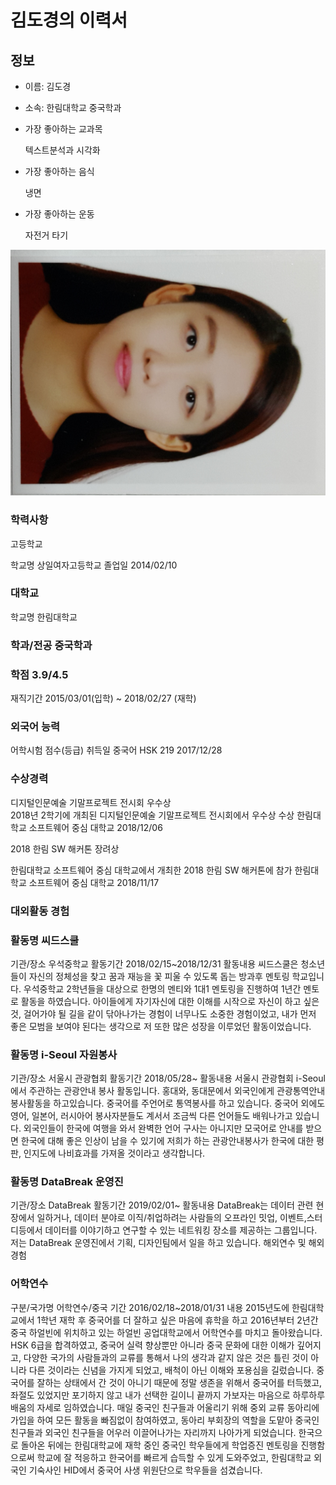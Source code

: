 # 김도경의 이력서

## 정보
- 이름: 김도경
- 소속: 한림대학교 중국학과 

- 가장 좋아하는 교과목

  텍스트분석과 시각화 
  
- 가장 좋아하는 음식

  냉면
  
- 가장 좋아하는 운동

  자전거 타기 

![김도경](여권사진.jpg)



### 학력사항


고등학교

학교명	상일여자고등학교	졸업일	2014/02/10

### 대학교

학교명	한림대학교

### 학과/전공	중국학과

### 학점	3.9/4.5

재직기간	2015/03/01(입학) ~ 2018/02/27 (재학)

### 외국어 능력

어학시험	점수(등급)	취득일
중국어 HSK	219	2017/12/28


### 수상경력


디지털인문예술 기말프로젝트 전시회 우수상	
2018년 2학기에 개최된 디지털인문예술 기말프로젝트 전시회에서 우수상 수상	한림대학교 소프트웨어 중심 대학교	2018/12/06

2018 한림 SW 해커톤 장려상	

한림대학교 소프트웨어 중심 대학교에서 개최한 2018 한림 SW 해커톤에 참가	한림대학교 소프트웨어 중심 대학교	2018/11/17

### 대외활동 경험




### 활동명	씨드스쿨
기관/장소	우석중학교
활동기간	2018/02/15~2018/12/31
활동내용	씨드스쿨은 청소년들이 자신의 정체성을 찾고 꿈과 재능을 꽃 피울 수 있도록 돕는 방과후 멘토링 학교입니다. 우석중학교 2학년들을 대상으로 한명의 멘티와 1대1 멘토링을 진행하여 1년간 멘토로 활동을 하였습니다. 아이들에게 자기자신에 대한 이해를 시작으로 자신이 하고 싶은 것, 걸어가야 될 길을 같이 닦아나가는 경험이 너무나도 소중한 경험이었고, 내가 먼저 좋은 모범을 보여야 된다는 생각으로 저 또한 많은 성장을 이루었던 활동이었습니다.



### 활동명	i-Seoul 자원봉사
기관/장소	서울시 관광협회
활동기간	2018/05/28~
활동내용	서울시 관광협회 i-Seoul에서 주관하는 관광안내 봉사 활동입니다. 홍대와, 동대문에서 외국인에게 관광통역안내 봉사활동을 하고있습니다. 중국어를 주언어로 통역봉사를 하고 있습니다. 중국어 외에도 영어, 일본어, 러시아어 봉사자분들도 계서서 조금씩 다른 언어들도 배워나가고 있습니다. 외국인들이 한국에 여행을 와서 완벽한 언어 구사는 아니지만 모국어로 안내를 받으면 한국에 대해 좋은 인상이 남을 수 있기에 저희가 하는 관광안내봉사가 한국에 대한 평판, 인지도에 나비효과를 가져올 것이라고 생각합니다.



### 활동명	DataBreak 운영진
기관/장소	DataBreak
활동기간	2019/02/01~
활동내용	DataBreak는 데이터 관련 현장에서 일하거나, 데이터 분야로 이직/취업하려는 사람들의 오프라인 밋업, 이벤트,스터디등에서 데이터를 이야기하고 연구할 수 있는 네트워킹 장소를 제공하는 그룹입니다. 저는 DataBreak 운영진에서 기획, 디자인팀에서 일을 하고 있습니다.
해외연수 및 해외경험

### 어학연수
구분/국가명	어학연수/중국
기간	2016/02/18~2018/01/31
내용	2015년도에 한림대학교에서 1학년 재학 후 중국어를 더 잘하고 싶은 마음에 휴학을 하고 2016년부터 2년간 중국 하얼빈에 위치하고 있는 하얼빈 공업대학교에서 어학연수를 마치고 돌아왔습니다. HSK 6급을 합격하였고, 중국어 실력 향상뿐만 아니라 중국 문화에 대한 이해가 깊어지고, 다양한 국가의 사람들과의 교류를 통해서 나의 생각과 같지 않은 것은 틀린 것이 아니라 다른 것이라는 신념을 가지게 되었고, 배척이 아닌 이해와 포용심을 길렀습니다. 중국어를 잘하는 상태에서 간 것이 아니기 때문에 정말 생존을 위해서 중국어를 터득했고, 좌절도 있었지만 포기하지 않고 내가 선택한 길이니 끝까지 가보자는 마음으로 하루하루 배움의 자세로 임하였습니다. 매일 중국인 친구들과 어울리기 위해 중외 교류 동아리에 가입을 하여 모든 활동을 빠짐없이 참여하였고, 동아리 부회장의 역할을 도맡아 중국인 친구들과 외국인 친구들을 어우러 이끌어나가는 자리까지 나아가게 되었습니다. 한국으로 돌아온 뒤에는 한림대학교에 재학 중인 중국인 학우들에게 학업증진 멘토링을 진행함으로써 학교에 잘 적응하고 한국어를 빠르게 습득할 수 있게 도와주었고, 한림대학교 외국인 기숙사인 HID에서 중국어 사생 위원단으로 학우들을 섬겼습니다.



